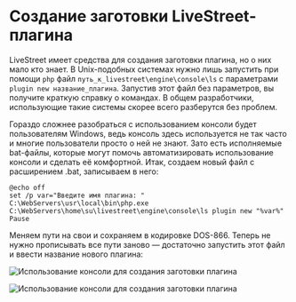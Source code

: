 Создание заготовки LiveStreet-плагина
==========================
LiveStreet имеет средства для создания заготовки плагина, но о них мало кто знает. В Unix-подобных системах нужно лишь запустить при помощи `php` файл `путь_к_livestreet\engine\console\ls` с параметрами `plugin new название_плагина`. Запустив этот файл без параметров, вы получите краткую справку о командах. В общем разработчики, использующие такие системы скорее всего разберутся без проблем.

Гораздо сложнее разобраться с использованием консоли будет пользователям Windows, ведь консоль здесь используется не так часто и многие пользователи просто о ней не знают. Зато есть исполняемые bat-файлы, которые могут помочь автоматизировать использование консоли и сделать её комфортной. Итак, создаем новый файл с расширением .bat, записываем в него:
~~~
@echo off
set /p var="Введите имя плагина: "
C:\WebServers\usr\local\bin\php.exe C:\WebServers\home\su\livestreet\engine\console\ls plugin new "%var%"
Pause
~~~
Меняем пути на свои и сохраняем в кодировке DOS-866. Теперь не нужно прописывать все пути заново — достаточно запустить этот файл и ввести название нового плагина:

![Использование консоли для создания заготовки плагина](http://livestreet.ru/uploads/images/01/32/67/2012/08/14/e16e54.png "Использование консоли для создания заготовки плагина")

![Использование консоли для создания заготовки плагина](http://livestreet.ru/uploads/images/01/32/67/2012/08/14/3a8753.png "Использование консоли для создания заготовки плагина")

